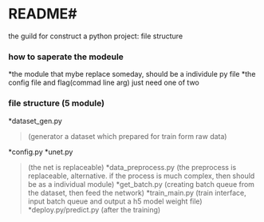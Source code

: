 # README#
the guild for construct a python project: file structure

### how to saperate the modeule
*the module that mybe replace someday, should be a individule py file
*the config file and flag(commad line arg) just need one of two

### file structure (5 module)
*dataset_gen.py
>(generator a dataset which prepared for train form raw data)

*config.py
*unet.py
>(the net is replaceable)
*data_preprocess.py
>(the preprocess is replaceable, alternative. if the process is much complex, then should be as a individual module)
*get_batch.py
>(creating batch queue from the dataset, then feed the network)
*train_main.py
>(train interface, input batch queue and output a h5 model weight file)
*deploy.py/predict.py
>(after the training)







